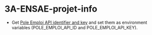 # 3A-ENSAE-projet-info

-  Get  [Pole Emploi API identifier and key](https://www.emploi-store-dev.fr/portail-developpeur-cms/home/catalogue-des-api/documentation-des-api/utiliser-les-api.html)  and set them as environment variables (POLE_EMPLOI_API_ID and POLE_EMPLOI_API_KEY).
